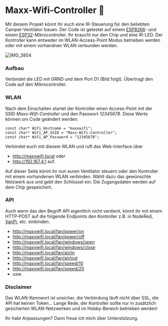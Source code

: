 # Maxx-Wifi-Controller 👋

Mit diesem Projekt könnt Ihr euch eine IR-Steuerung für den beliebten Camper-Ventilator bauen. Der Code ist getestet auf einem [ESP8266](https://github.com/esp8266/Arduino)- und einem 
[ESP32](https://github.com/espressif/arduino-esp32)-Mikrocontroller. Ihr braucht nur den Chip und eine IR-LED. Der Kontroller kann entweder im WLAN-Access-Point Modus betrieben werden oder mit einem vorhandnen WLAN verbunden werden.  

![IMG_3854](https://github.com/ffroehlcke/maxx-wifi-controller/assets/4354298/adae7102-da4f-48e2-af4c-0dd7b278ad98)

### Aufbau

Verbindet die LED mit GRND und dem Port D1 (Bild folgt). Übertragt den Code auf den Mikrocontroller.

### WLAN

Nach dem Einschalten startet der Kontroller einen Access-Point mit der SSID *Maxx-Wifi-Controller* und den Passwort *12345678*. Diese Werte können om Code geändert werden: 
```
const char* WiFi_Hostname = "maxxwifi";
const char* WiFi_AP_SSID = "Maxx-Wifi-Controller";
const char* WiFi_AP_Password = "12345678";
```
Verbindet euch mit diesem WLAN und ruft das Web-Interface über 
* http://maxxwifi.local oder
* http://192.167.4.1 auf. 

Auf dieser Seite könnt ihr nun euren Ventilator steuern oder den Kontroller mit einem vorhandenen WLAN verbinden. Wählt dazu das gewünschte Netzwerk aus und gebt den Schlüssel ein. Die Zugangsdaten werden auf dem Chip gespeichert. 

### API

Auch wenn das den Begriff API eigentlich nicht verdient, könnt ihr mit einem HTTP-POST auf die folgende Endpoints den Kontroller z.B. in NodeRed, [VanPi](https://pekaway.de/), etc. einbinden.

* http://maxxwifi.local/fan/power/on
* http://maxxwifi.local/fan/power/off
* http://maxxwifi.local/fan/windows/open
* http://maxxwifi.local/fan/windows/close
* http://maxxwifi.local/fan/air/in
* http://maxxwifi.local/fan/air/out
* http://maxxwifi.local/fan/speed/10
* http://maxxwifi.local/fan/speed/20
* usw.

### Disclaimer

Das WLAN-Kennwort ist unsicher, die Verbindung läuft nicht über SSL, die API hat keinen Token... Lange Rede, der Kontroller sollte nur in zusätzlich gesicherten WLAN-Netzwerken und im Hobby-Bereich betrieben werden! 

Ihr habt Anpassungen? Dann freue ich mich über Unterstützung.
